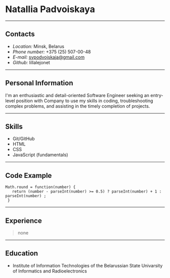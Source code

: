 # **Natallia Padvoiskaya**
***
## Contacts
- *Location:* Minsk, Belarus
- *Phone number:* +375 (25) 507-00-48
- *E-mail:* svpodvojskaja@gmail.com
- *Github:* lillalejonet
***
## Personal Information
I'm an enthusiastic and detail-oriented Software Engineer seeking an entry-level position with Company to use my skills in coding, troubleshooting complex problems, and assisting in the timely completion of projects.
***
## Skills
- Git/GitHub
- HTML
- CSS
- JavaScript (fundamentals)
***
## Code Example
```
Math.round = function(number) {
   return (number - parseInt(number) >= 0.5) ? parseInt(number) + 1 : parseInt(number) ;
 }
 ```
***
## Experience
> none
***
## Education
- Institute of Information Technologies of the Belarussian State Univarsity of Informatics and Radioelectronics
